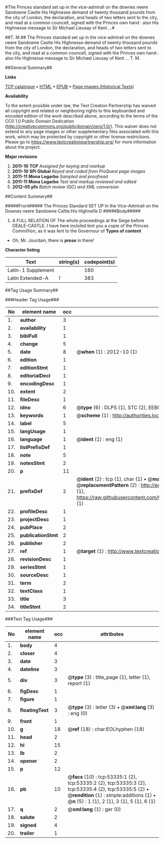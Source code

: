 #The Princes standard set up in the vice-admirall on the downes neere Sandowne Castle His Highnesse demand of twenty thousand pounds from the city of London, the declaration, and heads of two letters sent to the city, and read at a common councell, signed with the Princes own hand : also His Highnesse message to Sir Michael Lieusay of Kent ...#

##T. M.##
The Princes standard set up in the vice-admirall on the downes neere Sandowne Castle His Highnesse demand of twenty thousand pounds from the city of London, the declaration, and heads of two letters sent to the city, and read at a common councell, signed with the Princes own hand : also His Highnesse message to Sir Michael Lieusay of Kent ...
T. M.

##General Summary##

**Links**

[TCP catalogue](http://www.ota.ox.ac.uk/tcp/)  • 
[HTML](http://tei.it.ox.ac.uk/tcp/Texts-HTML/free/A52/A52115.html)  • 
[EPUB](http://tei.it.ox.ac.uk/tcp/Texts-EPUB/free/A52/A52115.epub) • 
[Page images (Historical Texts)](https://historicaltexts.jisc.ac.uk/eebo-12064111e)

**Availability**

To the extent possible under law, the Text Creation Partnership has waived all copyright and related or neighboring rights to this keyboarded and encoded edition of the work described above, according to the terms of the CC0 1.0 Public Domain Dedication (http://creativecommons.org/publicdomain/zero/1.0/). This waiver does not extend to any page images or other supplementary files associated with this work, which may be protected by copyright or other license restrictions. Please go to https://www.textcreationpartnership.org/ for more information about the project.

**Major revisions**

1. __2011-10__ __TCP__ *Assigned for keying and markup*
1. __2011-10__ __SPi Global__ *Keyed and coded from ProQuest page images*
1. __2011-11__ __Mona Logarbo__ *Sampled and proofread*
1. __2011-11__ __Mona Logarbo__ *Text and markup reviewed and edited*
1. __2012-05__ __pfs__ *Batch review (QC) and XML conversion*

##Content Summary##

#####Front#####
The Princes Standard SET UP In the Vice-Admirall on the Downes neere Sandowne Caſtle.His Highneſſe D
#####Body#####

1. A FULL RELATION OF The whole proceedings at the Siege before DEALE-CASTLE.
I have here incloſed ſent you a copie of the Princes Commiſſion, as it was ſent to the Governour of 
**Types of content**

  * Oh, Mr. Jourdain, there is **prose** in there!

**Character listing**


|Text|string(s)|codepoint(s)|
|---|---|---|
|Latin-1 Supplement| |160|
|Latin Extended-A|ſ|383|

##Tag Usage Summary##

###Header Tag Usage###

|No|element name|occ|attributes|
|---|---|---|---|
|1.|__author__|3||
|2.|__availability__|1||
|3.|__biblFull__|1||
|4.|__change__|5||
|5.|__date__|8| @__when__ (1) : 2012-10 (1)|
|6.|__edition__|1||
|7.|__editionStmt__|1||
|8.|__editorialDecl__|1||
|9.|__encodingDesc__|1||
|10.|__extent__|2||
|11.|__fileDesc__|1||
|12.|__idno__|6| @__type__ (6) : DLPS (1), STC (2), EEBO-CITATION (1), OCLC (1), VID (1)|
|13.|__keywords__|1| @__scheme__ (1) : http://authorities.loc.gov/ (1)|
|14.|__label__|5||
|15.|__langUsage__|1||
|16.|__language__|1| @__ident__ (1) : eng (1)|
|17.|__listPrefixDef__|1||
|18.|__note__|5||
|19.|__notesStmt__|2||
|20.|__p__|11||
|21.|__prefixDef__|2| @__ident__ (2) : tcp (1), char (1)  •  @__matchPattern__ (2) : ([0-9\-]+):([0-9IVX]+) (1), (.+) (1)  •  @__replacementPattern__ (2) : http://eebo.chadwyck.com/downloadtiff?vid=$1&page=$2 (1), https://raw.githubusercontent.com/textcreationpartnership/Texts/master/tcpchars.xml#$1 (1)|
|22.|__profileDesc__|1||
|23.|__projectDesc__|1||
|24.|__pubPlace__|2||
|25.|__publicationStmt__|2||
|26.|__publisher__|2||
|27.|__ref__|1| @__target__ (1) : http://www.textcreationpartnership.org/docs/. (1)|
|28.|__revisionDesc__|1||
|29.|__seriesStmt__|1||
|30.|__sourceDesc__|1||
|31.|__term__|2||
|32.|__textClass__|1||
|33.|__title__|3||
|34.|__titleStmt__|2||


###Text Tag Usage###

|No|element name|occ|attributes|
|---|---|---|---|
|1.|__body__|4||
|2.|__closer__|4||
|3.|__date__|3||
|4.|__dateline__|3||
|5.|__div__|3| @__type__ (3) : title_page (1), letter (1), report (1)|
|6.|__figDesc__|1||
|7.|__figure__|1||
|8.|__floatingText__|3| @__type__ (3) : letter (3)  •  @__xml:lang__ (3) : eng (0)|
|9.|__front__|1||
|10.|__g__|18| @__ref__ (18) : char:EOLhyphen (18)|
|11.|__head__|2||
|12.|__hi__|15||
|13.|__lb__|2||
|14.|__opener__|2||
|15.|__p__|12||
|16.|__pb__|10| @__facs__ (10) : tcp:53335:1 (2), tcp:53335:2 (2), tcp:53335:3 (2), tcp:53335:4 (2), tcp:53335:5 (2)  •  @__rendition__ (1) : simple:additions (1)  •  @__n__ (5) : 1 (1), 2 (1), 3 (1), 5 (1), 6 (1)|
|17.|__q__|2| @__xml:lang__ (1) : ger (0)|
|18.|__salute__|2||
|19.|__signed__|4||
|20.|__trailer__|1||
